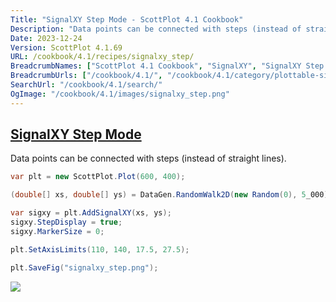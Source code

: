 ```yaml
---
Title: "SignalXY Step Mode - ScottPlot 4.1 Cookbook"
Description: "Data points can be connected with steps (instead of straight lines)."
Date: 2023-12-24
Version: ScottPlot 4.1.69
URL: /cookbook/4.1/recipes/signalxy_step/
BreadcrumbNames: ["ScottPlot 4.1 Cookbook", "SignalXY", "SignalXY Step Mode"]
BreadcrumbUrls: ["/cookbook/4.1/", "/cookbook/4.1/category/plottable-signalxy", "/cookbook/4.1/recipes/signalxy_step/"]
SearchUrl: "/cookbook/4.1/search/"
OgImage: "/cookbook/4.1/images/signalxy_step.png"
---
```


<h2><a id='signalxy-step-mode' href='/cookbook/4.1/recipes/signalxy_step/'>SignalXY Step Mode</a></h2>

Data points can be connected with steps (instead of straight lines).

```cs
var plt = new ScottPlot.Plot(600, 400);

(double[] xs, double[] ys) = DataGen.RandomWalk2D(new Random(0), 5_000);

var sigxy = plt.AddSignalXY(xs, ys);
sigxy.StepDisplay = true;
sigxy.MarkerSize = 0;

plt.SetAxisLimits(110, 140, 17.5, 27.5);

plt.SaveFig("signalxy_step.png");
```

<img src='../../images/signalxy_step.png' class='d-block mx-auto my-5' />


